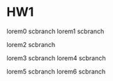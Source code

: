 # HW1

lorem0 scbranch 
lorem1 scbranch 


lorem2 scbranch 

lorem3 scbranch 
lorem4 scbranch 





lorem5 scbranch 
lorem6 scbranch 